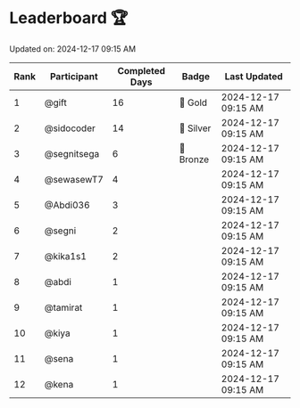 # Leaderboard 🏆

Updated on: 2024-12-17 09:15 AM

| Rank | Participant       | Completed Days | Badge      | Last Updated         |
|------|-------------------|----------------|------------|----------------------|
| 1    | @gift             | 16             | 🏅 Gold     | 2024-12-17 09:15 AM |
| 2    | @sidocoder        | 14             | 🥈 Silver   | 2024-12-17 09:15 AM |
| 3    | @segnitsega       | 6              | 🥉 Bronze   | 2024-12-17 09:15 AM |
| 4    | @sewasewT7        | 4              |            | 2024-12-17 09:15 AM |
| 5    | @Abdi036          | 3              |            | 2024-12-17 09:15 AM |
| 6    | @segni            | 2              |            | 2024-12-17 09:15 AM |
| 7    | @kika1s1          | 2              |            | 2024-12-17 09:15 AM |
| 8    | @abdi             | 1              |            | 2024-12-17 09:15 AM |
| 9    | @tamirat          | 1              |            | 2024-12-17 09:15 AM |
| 10   | @kiya             | 1              |            | 2024-12-17 09:15 AM |
| 11   | @sena             | 1              |            | 2024-12-17 09:15 AM |
| 12   | @kena             | 1              |            | 2024-12-17 09:15 AM |
